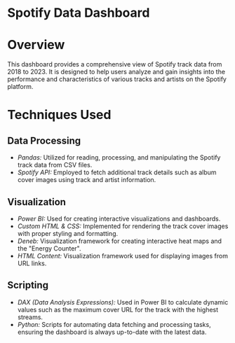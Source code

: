 # Spotify Data Dashboard
# Overview
This dashboard provides a comprehensive view of Spotify track data from 2018 to 2023. It is designed to help users analyze and gain insights into the performance and characteristics of various tracks and artists on the Spotify platform.

# Techniques Used

## Data Processing

*  *Pandas:* Utilized for reading, processing, and manipulating the Spotify track data from CSV files.
* *Spotify API:* Employed to fetch additional track details such as album cover images using track and artist information.

## Visualization

* *Power BI:* Used for creating interactive visualizations and dashboards.
* *Custom HTML & CSS:* Implemented for rendering the track cover images with proper styling and formatting.
* *Deneb:* Visualization framework for creating interactive heat maps and the "Energy Counter".
* *HTML Content:* Visualization framework used for displaying images from URL links.
  
## Scripting

* *DAX (Data Analysis Expressions):* Used in Power BI to calculate dynamic values such as the maximum cover URL for the track with the highest streams.
* *Python:* Scripts for automating data fetching and processing tasks, ensuring the dashboard is always up-to-date with the latest data.
